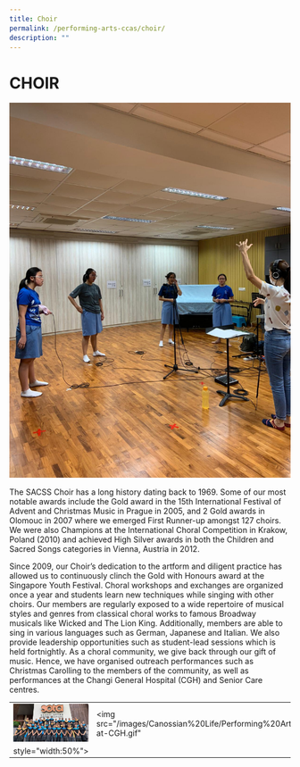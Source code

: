 ```yaml
---
title: Choir
permalink: /performing-arts-ccas/choir/
description: ""
---
```

# CHOIR

![](/images/Canossian%20Life/Performing%20Arts%20Niche/Performing%20arts%20cca/CHOIR/Choir_2021-SYF-preparation.jpeg)
		 
The SACSS Choir has a long history dating back to 1969. Some of our most notable awards include the Gold award in the 15th International Festival of Advent and Christmas Music in Prague in 2005, and 2 Gold awards in Olomouc in 2007 where we emerged First Runner-up amongst 127 choirs. We were also Champions at the International Choral Competition in Krakow, Poland (2010) and achieved High Silver awards in both the Children and Sacred Songs categories in Vienna, Austria in 2012.

Since 2009, our Choir’s dedication to the artform and diligent practice has allowed us to continuously clinch the Gold with Honours award at the Singapore Youth Festival. Choral workshops and exchanges are organized once a year and students learn new techniques while singing with other choirs. Our members are regularly exposed to a wide repertoire of musical styles and genres from classical choral works to famous Broadway musicals like Wicked and The Lion King. Additionally, members are able to sing in various languages such as German, Japanese and Italian. We also provide leadership opportunities such as student-lead sessions which is held fortnightly. As a choral community, we give back through our gift of music. Hence, we have organised outreach performances such as Christmas Carolling to the members of the community, as well as performances at the Changi General Hospital (CGH) and Senior Care centres.

|   |   |
|---|---|
|![](/images/Canossian%20Life/Performing%20Arts%20Niche/Performing%20arts%20cca/CHOIR/Choir_SYF_2019.jpg)  | <img src="/images/Canossian%20Life/Performing%20Arts%20Niche/Performing%20arts%20cca/CHOIR/VIA_Carolling-at-CGH.gif"
     style="width:50%">  |